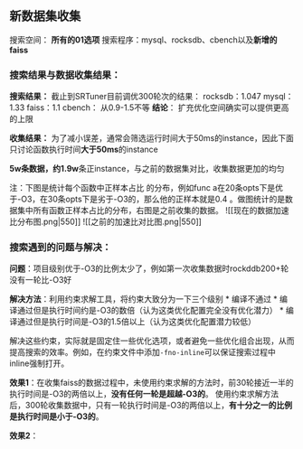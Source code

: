 ## 新数据集收集

搜索空间： **所有的01选项**
搜索程序：mysql、rocksdb、cbench以及**新增的faiss**

### 搜索结果与数据收集结果：
**搜索结果：**
截止到SRTuner目前调优300轮次的结果：
rocksdb：1.047
mysql： 1.33 
faiss：1.1
cbench： 从0.9-1.5不等
**结论**： 扩充优化空间确实可以提供更高的上限


**收集结果：**
为了减小误差，通常会筛选运行时间大于50ms的instance，因此下面只讨论函数执行时间**大于50ms**的instance

**5w条数据，约1.9w**条正instance，与之前的数据集对比，收集数据更加的均匀

注：下图是统计每个函数中正样本占比 的分布，例如func a在20条opts下是优于-O3，在30条opts下是劣于-O3的，那么他的正样本就是0.4 。做图统计的是数据集中所有函数正样本占比的分布，右图是之前收集的数据。
![[现在的数据加速比分布图.png|550]]  ![[之前的加速比对比图.png|550]]


### 搜索遇到的问题与解决：
**问题**：项目级别优于-O3的比例太少了，例如第一次收集数据时rockddb200+轮没有一轮比-O3好

**解决方法**：利用约束求解工具，将约束大致分为一下三个级别
	* 编译不通过
	* 编译通过但是执行时间约是-O3的数倍（认为这类优化配置完全没有优化潜力）
	* 编译通过但是执行时间是-O3的1.5倍以上（认为这类优化配置潜力较低）

解决这些约束，实际就是固定住一些优化选项，或者避免一些优化组合出现，从而提高搜索的效率。例如，在约束文件中添加`-fno-inline`可以保证搜索过程中inline强制打开。

**效果1**：在收集faiss的数据过程中，未使用约束求解的方法时，前30轮接近一半的执行时间是-O3的两倍以上，**没有任何一轮是超越-O3的**。  使用约束求解方法后，300轮收集数据中，只有一轮执行时间是-O3的两倍以上，**有十分之一的比例是执行时间是小于-O3的**。

**效果2**：